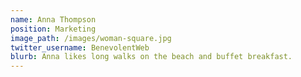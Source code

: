 ```yaml
---
name: Anna Thompson
position: Marketing
image_path: /images/woman-square.jpg
twitter_username: BenevolentWeb
blurb: Anna likes long walks on the beach and buffet breakfast.
---
```

